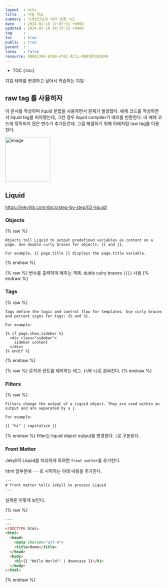 ```yaml
---
layout  : wiki
title   : 지킬 학습
summary : 기계인간님의 테마 변경 시도
date    : 2024-02-18 17:07:51 +0900
updated : 2024-02-19 10:33:12 +0900
tag     : 
toc     : true
public  : true
parent  : 
latex   : false
resource: 4886C368-6CB9-47E2-AC11-ABB7DF2A1B49
---
```


* TOC
{:toc}

 지킬 테마를 변경하고 싶어서 학습하는 지킬
 
## raw tag 를 사용하자
이 문서를 작성하며 liquid 문법을 사용하면서 문제가 발생했다. 예제 코드를 작성하면서 liquid tag를 써야했는데, 그런 경우 liquid compiler가 에러를 반환한다. 내 예제 코드에 정의되지 않은 변수가 추가된건데. 그걸 해결하기 위해 아래처럼 raw tag를 이용한다.

<img width="144" alt="image" src="https://github.com/moltak/moltak.github.io/assets/1638639/9f162986-fb14-4df8-9178-4f64ffa06db2">



## Liquid
https://jekyllrb.com/docs/step-by-step/02-liquid/

### Objects
{% raw %}
```
Objects tell Liquid to output predefined variables as content on a page. Use double curly braces for objects: {{ and }}.

For example, {{ page.title }} displays the page.title variable.
```
{% endraw %}

{% raw %}
변수를 출력하게 해주는 객체. duble culry braces `{{}}` 사용
{% endraw %}


### Tags
{% raw %}
```
Tags define the logic and control flow for templates. Use curly braces and percent signs for tags: {% and %}.

For example:

{% if page.show_sidebar %}
  <div class="sidebar">
    sidebar content
  </div>
{% endif %}
```
{% endraw %}

{% raw %}
로직과 컨트를 제어하는 태그. `{%`와 `%}`로 감싸진다.
{% endraw %}

### Filters
{% raw %}
```
Filters change the output of a Liquid object. They are used within an output and are separated by a |.

For example:

{{ "hi" | capitalize }}
```
{% endraw %}
filter는 liquid object output을 변경한다. `|`로 구분된다.

### Front Matter
Jekyll이 Liquid를 처리하게 하려면 `front matter`를 추가한다.

html 앞부분에 `---`로 시작하는 아래 내용을 추가한다.

```html
---
# front matter tells Jekyll to process Liquid
---
```

실제론 이렇게 보인다.

{% raw %}
```html
---
---
<!DOCTYPE html>
<html>
  <head>
    <meta charset="utf-8">
    <title>Home</title>
  </head>
  <body>
    <h1>{{ "Hello World!" | downcase }}</h1>
  </body>
</html>
```
{% endraw %}


